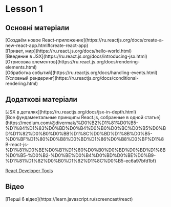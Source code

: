 <h1>Lesson 1</h1>

<h2>Основні матеріали</h2>
[Создаём новое React-приложение](https://ru.reactjs.org/docs/create-a-new-react-app.html#create-react-app)<br>
[Привет, мир](https://ru.react.js.org/docs/hello-world.html)<br>
[Введение в JSX](https://ru.react.js.org/docs/introducing-jsx.html)<br>
[Отрисовка элементов](https://ru.react.js.org/docs/rendering-elements.html)<br>
[Обработка событий](https://ru.reactjs.org/docs/handling-events.html)<br>
[Условный рендеринг](https://ru.reactjs.org/docs/conditional-rendering.html)<br>

<h2>Додаткові матеріали</h2>
[JSX в деталях](https://ru.reactjs.org/docs/jsx-in-depth.html)<br>
[Все фундаментальные принципы React.js, собранные в одной статье](https://medium.com/@divermak/%D0%B2%D1%81%D0%B5-%D1%84%D1%83%D0%BD%D0%B4%D0%B0%D0%BC%D0%B5%D0%BD%D1%82%D0%B0%D0%BB%D1%8C%D0%BD%D1%8B%D0%B5-%D0%BF%D1%80%D0%B8%D0%BD%D1%86%D0%B8%D0%BF%D1%8B-react-js-%D1%81%D0%BE%D0%B1%D1%80%D0%B0%D0%BD%D0%BD%D1%8B%D0%B5-%D0%B2-%D0%BE%D0%B4%D0%BD%D0%BE%D0%B9-%D1%81%D1%82%D0%B0%D1%82%D1%8C%D0%B5-ec6a97bfd1bf)<br>


[React Developer Tools](https://chrome.google.com/webstore/detail/react-developer-tools/fmkadmapgofadopljbjfkapdkoienihi?hl=ru)<br>

<h2>Відео</h2>
[Перші 6 відео](https://learn.javascript.ru/screencast/react)